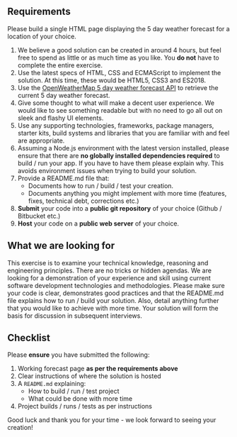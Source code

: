 ## Requirements

Please build a single HTML page displaying the 5 day weather forecast for a location of your choice.

1. We believe a good solution can be created in around 4 hours, but feel free to spend as little or as much time as you like. You **do not** have to complete the entire exercise.
2. Use the latest specs of HTML, CSS and ECMAScript to implement the solution. At this time, these would be HTML5, CSS3 and ES2018.
3. Use the [OpenWeatherMap 5 day weather forecast API](http://openweathermap.org/forecast5) to retrieve the current 5 day weather forecast.
4. Give some thought to what will make a decent user experience. We would like to see something readable but with no need to go all out on sleek and flashy UI elements.
5. Use any supporting technologies, frameworks, package managers, starter kits, build systems and libraries that you are familiar with and feel are appropriate.
6. Assuming a Node.js environment with the latest version installed, please ensure that there are **no globally installed dependencies required** to build / run your app. If you have to have them please explain why. This avoids environment issues when trying to build your solution.
7. Provide a README.md file that:
   - Documents how to run / build / test your creation.
   - Documents anything you might implement with more time (features, fixes, technical debt, corrections etc.)
8. **Submit** your code into a **public git repository** of your choice (Github / Bitbucket etc.)
9. **Host** your code on a **public web server** of your choice.

## What we are looking for

This exercise is to examine your technical knowledge, reasoning and engineering principles. There are no tricks or hidden agendas. We are looking for a demonstration of your experience and skill using current software development technologies and methodologies. Please make sure your code is clear, demonstrates good practices and that the README.md file explains how to run / build your solution. Also, detail anything further that you would like to achieve with more time. Your solution will form the basis for discussion in subsequent interviews.

## Checklist

Please **ensure** you have submitted the following:

1. Working forecast page **as per the requirements above**
2. Clear instructions of where the solution is hosted
3. A `README.md` explaining:
   - How to build / run / test project
   - What could be done with more time
4. Project builds / runs / tests as per instructions

Good luck and thank you for your time - we look forward to seeing your creation!
